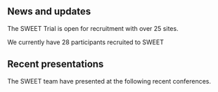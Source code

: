 

## News and updates

The SWEET Trial is open for recruitment with over 25 sites.

We currently have 28 participants recruited to SWEET

## Recent presentations

The SWEET team have presented at the following recent conferences. 

